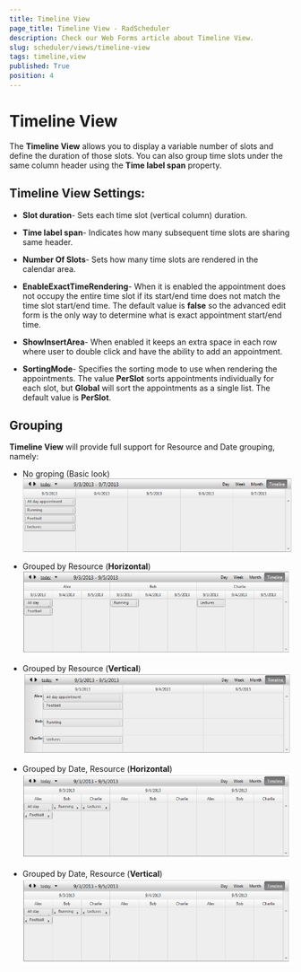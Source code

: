 ```yaml
---
title: Timeline View
page_title: Timeline View - RadScheduler
description: Check our Web Forms article about Timeline View.
slug: scheduler/views/timeline-view
tags: timeline,view
published: True
position: 4
---
```


# Timeline View



The **Timeline View** allows you to display a variable number of slots and define the duration of those slots. You can also group time slots under the same column header using the **Time label span** property.

## Timeline View Settings:

* **Slot duration**- Sets each time slot (vertical column) duration.

* **Time label span**- Indicates how many subsequent time slots are sharing same header.

* **Number Of Slots**- Sets how many time slots are rendered in the calendar area.

* **EnableExactTimeRendering**- When it is enabled the appointment does not occupy the entire time slot if its start/end time does not match the time slot start/end time. The default value is **false** so the advanced edit form is the only way to determine what is exact appointment start/end time.

* **ShowInsertArea**- When enabled it keeps an extra space in each row where user to double click and have the ability to add an appointment.

* **SortingMode**- Specifies the sorting mode to use when rendering the appointments. The value **PerSlot** sorts appointments individually for each slot, but **Global** will sort the appointments as a single list. The default value is **PerSlot**.

## Grouping

**Timeline View** will provide full support for Resource and Date grouping, namely:

* No groping (Basic look)![scheduer-views-timelineview-nogrouping](images/scheduer-views-timelineview-nogrouping.png)

* Grouped by Resource (**Horizontal**)![scheduler-views-timelineview-horizontalgroupingbyresource](images/scheduler-views-timelineview-horizontalgroupingbyresource.png)

* Grouped by Resource (**Vertical**)![scheduler-views-timelineview-verticalgroupingbyresource](images/scheduler-views-timelineview-verticalgroupingbyresource.png)

* Grouped by Date, Resource (**Horizontal**)![scheduler-views-timelineview-horizontalgroupingbyresourceanddate](images/scheduler-views-timelineview-horizontalgroupingbyresourceanddate.png)

* Grouped by Date, Resource (**Vertical**)![scheduler-views-timelineview-horizontalgroupingbyresourceanddate](images/scheduler-views-timelineview-horizontalgroupingbyresourceanddate.png)
